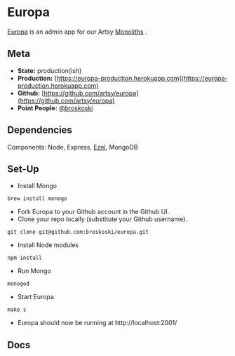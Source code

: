 Europa
===

[Europa](https://github.com/artsy/europa) is an admin app for our Artsy [Monoliths](https://github.com/artsy/monolith) .

Meta
---

* __State:__ production(ish)
* __Production:__ [https://europa-production.herokuapp.com](https://europa-production.herokuapp.com)
* __Github:__ [https://github.com/artsy/europa](https://github.com/artsy/europa)
* __Point People:__ [@broskoski](https://github.com/broskoski)

Dependencies
---

Components: Node, Express, [Ezel](https://github.com/artsy/ezel), MongoDB

Set-Up
---

- Install Mongo
```
brew install monogo
```
- Fork Europa to your Github account in the Github UI.
- Clone your repo locally (substitute your Github username).
```
git clone git@github.com:broskoski/europa.git
```
- Install Node modules
```
npm install
```
- Run Mongo
```
monogod
```
- Start Europa
```
make s
```
- Europa should now be running at http://localhost:2001/

Docs
---

